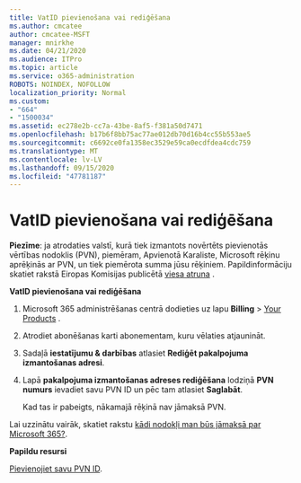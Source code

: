 ```yaml
---
title: VatID pievienošana vai rediģēšana
ms.author: cmcatee
author: cmcatee-MSFT
manager: mnirkhe
ms.date: 04/21/2020
ms.audience: ITPro
ms.topic: article
ms.service: o365-administration
ROBOTS: NOINDEX, NOFOLLOW
localization_priority: Normal
ms.custom:
- "664"
- "1500034"
ms.assetid: ec278e2b-cc7a-43be-8af5-f381a50d7471
ms.openlocfilehash: b17b6f8bb75ac77ae012db70d16b4cc55b553ae5
ms.sourcegitcommit: c6692ce0fa1358ec3529e59ca0ecdfdea4cdc759
ms.translationtype: MT
ms.contentlocale: lv-LV
ms.lasthandoff: 09/15/2020
ms.locfileid: "47781187"
---
```

# <a name="how-to-add-or-edit-a-vatid"></a>VatID pievienošana vai rediģēšana

**Piezīme**: ja atrodaties valstī, kurā tiek izmantots novērtēts pievienotās vērtības nodoklis (PVN), piemēram, Apvienotā Karaliste, Microsoft rēķinu aprēķinās ar PVN, un tiek piemērota summa jūsu rēķiniem. Papildinformāciju skatiet rakstā Eiropas Komisijas publicētā [viesa atruna](https://go.microsoft.com/fwlink/p/?LinkID=841741) .

**VatID pievienošana vai rediģēšana**

1. Microsoft 365 administrēšanas centrā dodieties uz lapu **Billing** \> [Your Products](https://go.microsoft.com/fwlink/p/?linkid=842054) .

2. Atrodiet abonēšanas karti abonementam, kuru vēlaties atjaunināt.

3. Sadaļā **iestatījumu & darbības** atlasiet **Rediģēt pakalpojuma izmantošanas adresi**.

4. Lapā **pakalpojuma izmantošanas adreses rediģēšana** lodziņā **PVN numurs** ievadiet savu PVN ID un pēc tam atlasiet **Saglabāt**.

    Kad tas ir pabeigts, nākamajā rēķinā nav jāmaksā PVN.

Lai uzzinātu vairāk, skatiet rakstu [kādi nodokļi man būs jāmaksā par Microsoft 365?](https://docs.microsoft.com/microsoft-365/commerce/billing-and-payments/tax-information).

**Papildu resursi**

[Pievienojiet savu PVN ID](https://docs.microsoft.com/microsoft-365/commerce/billing-and-payments/tax-information?view=o365-worldwide#add-your-vat-id-eu-countries-only).